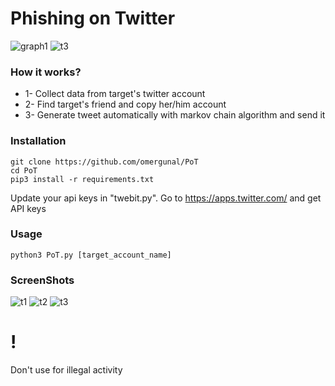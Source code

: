# Phishing on Twitter
![graph1](https://github.com/omergunal/T/blob/master/img/1.png)
![t3](https://github.com/omergunal/PoT/blob/master/img/t3.png)
### How it works?

* 1- Collect data from target's twitter account
* 2- Find target's friend and copy her/him account
* 3- Generate tweet automatically with markov chain algorithm and send it

### Installation
```
git clone https://github.com/omergunal/PoT
cd PoT
pip3 install -r requirements.txt
```
Update your api keys in "twebit.py". Go to https://apps.twitter.com/ and get API keys

### Usage
```
python3 PoT.py [target_account_name]
```

### ScreenShots

![t1](https://github.com/omergunal/PoT/blob/master/img/t1.png)
![t2](https://github.com/omergunal/PoT/blob/master/img/t2.png)
![t3](https://github.com/omergunal/PoT/blob/master/img/t3.png)

# !
Don't use for illegal activity
